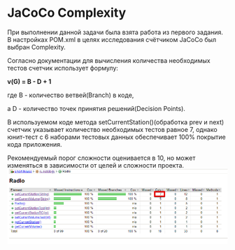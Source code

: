 # JaCoCo Complexity

При выполнении данной задачи была взята работа из первого задания.
В настройках POM.xml в целях исследования счётчиком JaCoCo был выбран Complexity.

Согласно документации для вычисления количества необходимых тестов счетчик использует формулу:

**v(G) = B - D + 1**

где B - количество ветвей(Branch) в коде,

а D - количество точек принятия решений(Decision Points).

В используемом коде метода setCurrentStation()(обработка prev и next) счетчик указывает количество необходимых тестов равное 7,
однако юнит-тест с 6 наборами тестовых данных обеспечивает 100% покрытие кода приложения.

Рекомендуемый порог сложности оценивается в 10, но может изменяться в зависимости от целей
и сложности проекта.
![](complex.png)
